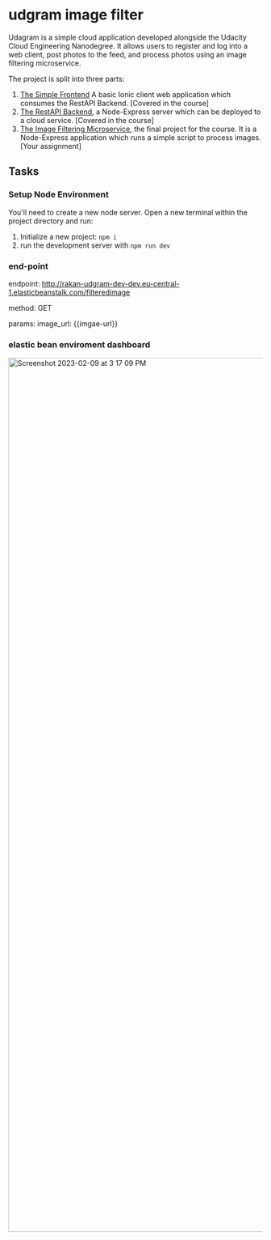 # udgram image filter

Udagram is a simple cloud application developed alongside the Udacity Cloud Engineering Nanodegree. It allows users to register and log into a web client, post photos to the feed, and process photos using an image filtering microservice.

The project is split into three parts:
1. [The Simple Frontend](https://github.com/udacity/cloud-developer/tree/master/course-02/exercises/udacity-c2-frontend)
A basic Ionic client web application which consumes the RestAPI Backend. [Covered in the course]
2. [The RestAPI Backend](https://github.com/udacity/cloud-developer/tree/master/course-02/exercises/udacity-c2-restapi), a Node-Express server which can be deployed to a cloud service. [Covered in the course]
3. [The Image Filtering Microservice](https://github.com/udacity/cloud-developer/tree/master/course-02/project/image-filter-starter-code), the final project for the course. It is a Node-Express application which runs a simple script to process images. [Your assignment]

## Tasks

### Setup Node Environment

You'll need to create a new node server. Open a new terminal within the project directory and run:

1. Initialize a new project: `npm i`
2. run the development server with `npm run dev`

### end-point

  endpoint: http://rakan-udgram-dev-dev.eu-central-1.elasticbeanstalk.com/filteredimage
  
  method: GET
  
  params: image_url: {{imgae-url}}
  
  ### elastic bean enviroment dashboard
<img width="1728" alt="Screenshot 2023-02-09 at 3 17 09 PM" src="https://user-images.githubusercontent.com/92260209/217811722-ed7557c1-1b8c-4a8b-b3c7-f4bb65f71565.png">
